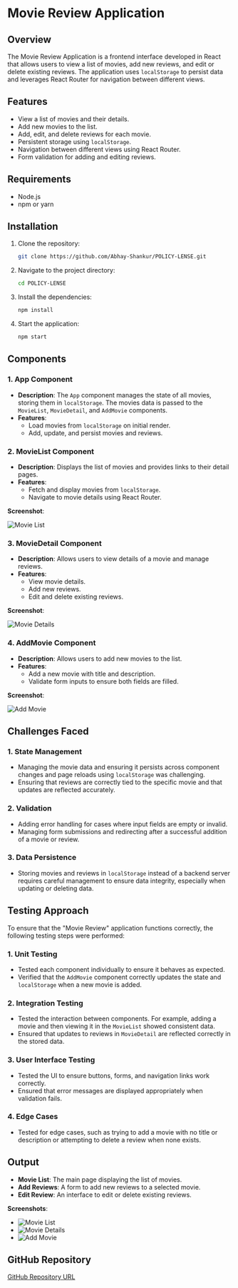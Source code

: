 
# Movie Review Application

## Overview

The Movie Review Application is a frontend interface developed in React that allows users to view a list of movies, add new reviews, and edit or delete existing reviews. The application uses `localStorage` to persist data and leverages React Router for navigation between different views.

## Features

- View a list of movies and their details.
- Add new movies to the list.
- Add, edit, and delete reviews for each movie.
- Persistent storage using `localStorage`.
- Navigation between different views using React Router.
- Form validation for adding and editing reviews.

## Requirements

- Node.js
- npm or yarn

## Installation

1. Clone the repository:
   ```bash
   git clone https://github.com/Abhay-Shankur/POLICY-LENSE.git
   ```

2. Navigate to the project directory:
   ```bash
   cd POLICY-LENSE
   ```

3. Install the dependencies:
   ```bash
   npm install
   ```

4. Start the application:
   ```bash
   npm start
   ```

## Components

### 1. App Component

- **Description**: The `App` component manages the state of all movies, storing them in `localStorage`. The movies data is passed to the `MovieList`, `MovieDetail`, and `AddMovie` components.
- **Features**:
  - Load movies from `localStorage` on initial render.
  - Add, update, and persist movies and reviews.

### 2. MovieList Component

- **Description**: Displays the list of movies and provides links to their detail pages.
- **Features**:
  - Fetch and display movies from `localStorage`.
  - Navigate to movie details using React Router.

**Screenshot**:

![Movie List](screenshots/movie-list.png)

### 3. MovieDetail Component

- **Description**: Allows users to view details of a movie and manage reviews.
- **Features**:
  - View movie details.
  - Add new reviews.
  - Edit and delete existing reviews.

**Screenshot**:

![Movie Details](screenshots/movie-detail.png)

### 4. AddMovie Component

- **Description**: Allows users to add new movies to the list.
- **Features**:
  - Add a new movie with title and description.
  - Validate form inputs to ensure both fields are filled.

**Screenshot**:

![Add Movie](screenshots/add-movie.png)

## Challenges Faced

### 1. State Management

- Managing the movie data and ensuring it persists across component changes and page reloads using `localStorage` was challenging.
- Ensuring that reviews are correctly tied to the specific movie and that updates are reflected accurately.

### 2. Validation

- Adding error handling for cases where input fields are empty or invalid.
- Managing form submissions and redirecting after a successful addition of a movie or review.

### 3. Data Persistence

- Storing movies and reviews in `localStorage` instead of a backend server requires careful management to ensure data integrity, especially when updating or deleting data.

## Testing Approach

To ensure that the "Movie Review" application functions correctly, the following testing steps were performed:

### 1. Unit Testing

- Tested each component individually to ensure it behaves as expected.
- Verified that the `AddMovie` component correctly updates the state and `localStorage` when a new movie is added.

### 2. Integration Testing

- Tested the interaction between components. For example, adding a movie and then viewing it in the `MovieList` showed consistent data.
- Ensured that updates to reviews in `MovieDetail` are reflected correctly in the stored data.

### 3. User Interface Testing

- Tested the UI to ensure buttons, forms, and navigation links work correctly.
- Ensured that error messages are displayed appropriately when validation fails.

### 4. Edge Cases

- Tested for edge cases, such as trying to add a movie with no title or description or attempting to delete a review when none exists.

## Output

- **Movie List**: The main page displaying the list of movies.
- **Add Reviews**: A form to add new reviews to a selected movie.
- **Edit Review**: An interface to edit or delete existing reviews.

**Screenshots**:

- ![Movie List](screenshots/movie-list.png)
- ![Movie Details](screenshots/movie-detail.png)
- ![Add Movie](screenshots/add-movie.png)

## GitHub Repository

[GitHub Repository URL](https://github.com/Abhay-Shankur/POLICY-LENSE.git)
